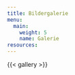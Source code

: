 ```yaml
---
title: Bildergalerie
menu:
  main:
    weight: 5
    name: Galerie
resources:
---
```


{{< gallery >}}